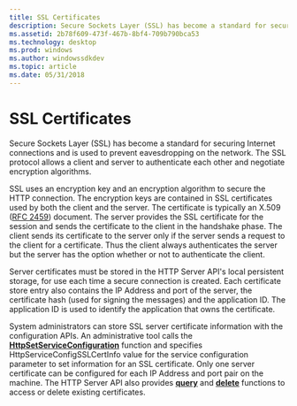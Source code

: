 ```yaml
---
title: SSL Certificates
description: Secure Sockets Layer (SSL) has become a standard for securing Internet connections and is used to prevent eavesdropping on the network. The SSL protocol allows a client and server to authenticate each other and negotiate encryption algorithms.
ms.assetid: 2b78f609-473f-467b-8bf4-709b790bca53
ms.technology: desktop
ms.prod: windows
ms.author: windowssdkdev
ms.topic: article
ms.date: 05/31/2018
---
```


# SSL Certificates

Secure Sockets Layer (SSL) has become a standard for securing Internet connections and is used to prevent eavesdropping on the network. The SSL protocol allows a client and server to authenticate each other and negotiate encryption algorithms.

SSL uses an encryption key and an encryption algorithm to secure the HTTP connection. The encryption keys are contained in SSL certificates used by both the client and the server. The certificate is typically an X.509 ([RFC 2459](Http://go.microsoft.com/fwlink/p/?linkid=84042)) document. The server provides the SSL certificate for the session and sends the certificate to the client in the handshake phase. The client sends its certificate to the server only if the server sends a request to the client for a certificate. Thus the client always authenticates the server but the server has the option whether or not to authenticate the client.

Server certificates must be stored in the HTTP Server API's local persistent storage, for use each time a secure connection is created. Each certificate store entry also contains the IP Address and port of the server, the certificate hash (used for signing the messages) and the application ID. The application ID is used to identify the application that owns the certificate.

System administrators can store SSL server certificate information with the configuration APIs. An administrative tool calls the [**HttpSetServiceConfiguration**](/windows/desktop/api/Http/nf-http-httpsetserviceconfiguration) function and specifies HttpServiceConfigSSLCertInfo value for the service configuration parameter to set information for an SSL certificate. Only one server certificate can be configured for each IP Address and port pair on the machine. The HTTP Server API also provides [**query**](/windows/desktop/api/Http/nf-http-httpqueryserviceconfiguration) and [**delete**](/windows/desktop/api/Http/nf-http-httpdeleteserviceconfiguration) functions to access or delete existing certificates.

 

 




